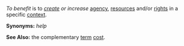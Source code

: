 *To benefit* is to *[create](https://github.com/gcassel/Modular-Organization-Terminology/blob/master/terms/create.md) or increase* [agency](https://github.com/gcassel/Modular-Organization-Terminology/blob/master/terms/agency.md), [resources](https://github.com/gcassel/Modular-Organization-Terminology/blob/master/terms/resource.md) and/or [rights](https://github.com/gcassel/Modular-Organization-Terminology/blob/master/terms/right.md) in a specific [context](https://github.com/gcassel/Modular-Organization-Terminology/blob/master/terms/context.md).

**Synonyms:** *help*

**See Also:** the complementary [term](https://github.com/gcassel/Modular-Organization-Terminology/blob/master/terms/term.md) [cost](https://github.com/gcassel/Modular-Organization-Terminology/blob/master/terms/cost.md).
